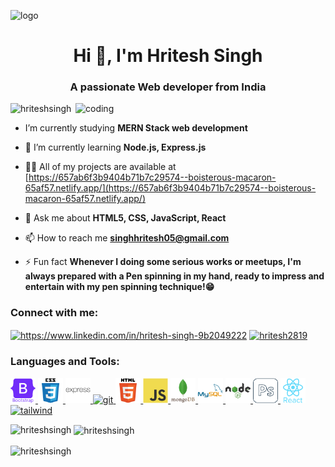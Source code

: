 ![logo](https://trisya.com/myimg/child/Website%20Design.gif)
<h1 align="center">Hi 👋, I'm Hritesh Singh</h1>
<h3 align="center">A passionate Web developer from India</h3>

<img align="right" alt="coding" width="400" src="https://user-images.githubusercontent.com/74038190/219923823-bf1ce878-c6b8-4faa-be07-93e6b1006521.gif">

<p align="left"> <img src="https://komarev.com/ghpvc/?username=hriteshsingh&label=Profile%20views&color=0e75b6&style=flat" alt="hriteshsingh" /> </p>

- I’m currently studying **MERN Stack web development**

- 🌱 I’m currently learning **Node.js, Express.js**

- 👨‍💻 All of my projects are available at [https://657ab6f3b9404b71b7c29574--boisterous-macaron-65af57.netlify.app/](https://657ab6f3b9404b71b7c29574--boisterous-macaron-65af57.netlify.app/)

- 💬 Ask me about **HTML5, CSS, JavaScript, React**

- 📫 How to reach me **singhhritesh05@gmail.com**

- ⚡ Fun fact **Whenever I doing some serious works or meetups, I'm always prepared with a Pen spinning in my hand, ready to impress and entertain with my pen spinning technique!😁**

<h3 align="left">Connect with me:</h3>
<p align="left">
<a href="https://www.linkedin.com/in/hritesh-singh-9b2049222" target="blank"><img align="center" src="https://raw.githubusercontent.com/rahuldkjain/github-profile-readme-generator/master/src/images/icons/Social/linked-in-alt.svg" alt="https://www.linkedin.com/in/hritesh-singh-9b2049222" height="30" width="40" /></a>
<a href="https://instagram.com/hritesh2819" target="blank"><img align="center" src="https://raw.githubusercontent.com/rahuldkjain/github-profile-readme-generator/master/src/images/icons/Social/instagram.svg" alt="hritesh2819" height="30" width="40" /></a>
</p>

<h3 align="left">Languages and Tools:</h3>
<p align="left"> <a href="https://getbootstrap.com" target="_blank" rel="noreferrer"> <img src="https://raw.githubusercontent.com/devicons/devicon/master/icons/bootstrap/bootstrap-plain-wordmark.svg" alt="bootstrap" width="40" height="40"/> </a> <a href="https://www.w3schools.com/css/" target="_blank" rel="noreferrer"> <img src="https://raw.githubusercontent.com/devicons/devicon/master/icons/css3/css3-original-wordmark.svg" alt="css3" width="40" height="40"/> </a> <a href="https://expressjs.com" target="_blank" rel="noreferrer"> <img src="https://raw.githubusercontent.com/devicons/devicon/master/icons/express/express-original-wordmark.svg" alt="express" width="40" height="40"/> </a> <a href="https://git-scm.com/" target="_blank" rel="noreferrer"> <img src="https://www.vectorlogo.zone/logos/git-scm/git-scm-icon.svg" alt="git" width="40" height="40"/> </a> <a href="https://www.w3.org/html/" target="_blank" rel="noreferrer"> <img src="https://raw.githubusercontent.com/devicons/devicon/master/icons/html5/html5-original-wordmark.svg" alt="html5" width="40" height="40"/> </a> <a href="https://developer.mozilla.org/en-US/docs/Web/JavaScript" target="_blank" rel="noreferrer"> <img src="https://raw.githubusercontent.com/devicons/devicon/master/icons/javascript/javascript-original.svg" alt="javascript" width="40" height="40"/> </a> <a href="https://www.mongodb.com/" target="_blank" rel="noreferrer"> <img src="https://raw.githubusercontent.com/devicons/devicon/master/icons/mongodb/mongodb-original-wordmark.svg" alt="mongodb" width="40" height="40"/> </a> <a href="https://www.mysql.com/" target="_blank" rel="noreferrer"> <img src="https://raw.githubusercontent.com/devicons/devicon/master/icons/mysql/mysql-original-wordmark.svg" alt="mysql" width="40" height="40"/> </a> <a href="https://nodejs.org" target="_blank" rel="noreferrer"> <img src="https://raw.githubusercontent.com/devicons/devicon/master/icons/nodejs/nodejs-original-wordmark.svg" alt="nodejs" width="40" height="40"/> </a> <a href="https://www.photoshop.com/en" target="_blank" rel="noreferrer"> <img src="https://raw.githubusercontent.com/devicons/devicon/master/icons/photoshop/photoshop-line.svg" alt="photoshop" width="40" height="40"/> </a> <a href="https://reactjs.org/" target="_blank" rel="noreferrer"> <img src="https://raw.githubusercontent.com/devicons/devicon/master/icons/react/react-original-wordmark.svg" alt="react" width="40" height="40"/> </a> <a href="https://tailwindcss.com/" target="_blank" rel="noreferrer"> <img src="https://www.vectorlogo.zone/logos/tailwindcss/tailwindcss-icon.svg" alt="tailwind" width="40" height="40"/> </a> </p>

<p><img align="left" src="https://github-readme-stats.vercel.app/api/top-langs?username=hriteshsingh&show_icons=true&locale=en&layout=compact" alt="hriteshsingh" /></p>

<p>&nbsp;<img align="center" src="https://github-readme-stats.vercel.app/api?username=hriteshsingh&show_icons=true&locale=en" alt="hriteshsingh" /></p>

<p><img align="center" src="https://github-readme-streak-stats.herokuapp.com/?user=hriteshsingh&" alt="hriteshsingh" /></p>
